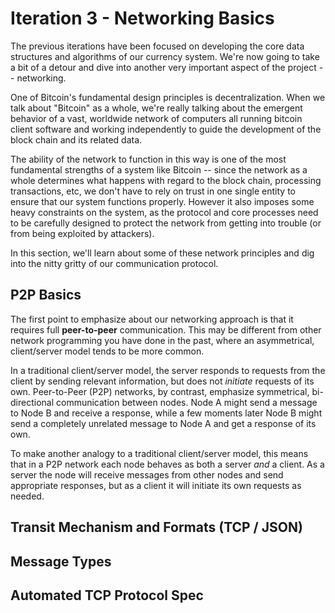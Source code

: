 # Iteration 3 - Networking Basics

The previous iterations have been focused on developing the core
data structures and algorithms of our currency system. We're now going
to take a bit of a detour and dive into another very important aspect
of the project -- networking.

One of Bitcoin's fundamental design principles is decentralization.
When we talk about "Bitcoin" as a whole, we're really talking about the emergent behavior of a vast,
worldwide network of computers all running bitcoin client software
and working independently to guide the development of the block chain
and its related data.

The ability of the network to function in this way is one of the most
fundamental strengths of a system like Bitcoin -- since the network
as a whole determines what happens with regard to the block chain,
processing transactions, etc, we don't have to rely on trust in one
single entity to ensure that our system functions properly. However
it also imposes some heavy constraints on the system, as the protocol
and core processes need to be carefully designed to protect the
network from getting into trouble (or from being exploited by attackers).

In this section, we'll learn about some of these network principles
and dig into the nitty gritty of our communication protocol.

## P2P Basics

The first point to emphasize about our networking approach is that it
requires full **peer-to-peer** communication. This may be different from
other network programming you have done in the past, where an asymmetrical,
client/server model tends to be more common.

In a traditional client/server model, the server responds to requests from the
client by sending relevant information, but does not *initiate* requests of its own.
Peer-to-Peer (P2P) networks, by contrast, emphasize symmetrical, bi-directional
communication between nodes. Node A might send a message to Node B and receive
a response, while a few moments later Node B might send a completely unrelated
message to Node A and get a response of its own.

To make another analogy to a traditional client/server model, this means that
in a P2P network each node behaves as both a server *and* a client. As a server
the node will receive messages from other nodes and send appropriate responses,
but as a client it will initiate its own requests as needed.

## Transit Mechanism and Formats (TCP / JSON)

## Message Types

## Automated TCP Protocol Spec

##
